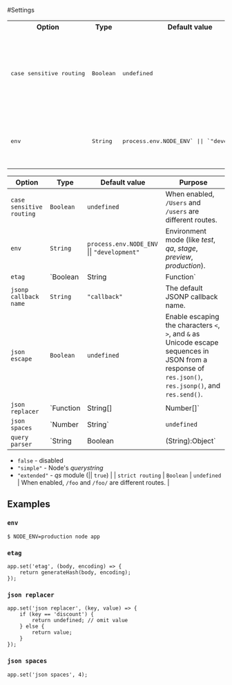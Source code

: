 #Settings

<table>
	<tr>
		<th>Option</th>
		<th>Type</th>
		<th>Default value</th>
		<th>Purpose</th>
	</tr>
	<tr>
		<td><pre>case sensitive routing</pre></td>
		<td><pre>Boolean</pre></td>
		<td><pre>undefined</pre></td>
		<td>When enabled, <pre>/Users</pre> and <pre>/users</pre> are different routes.</td>
	</tr>
	<tr>
		<td><pre>env</pre></td>
		<td><pre>String</pre></td>
		<td><pre>process.env.NODE_ENV` || `"development"`</pre></td>
		<td>Environment mode (like _test_, _qa_, _stage_, _preview_, _production_).</td>
	</tr>
</table>

| Option | Type | Default value | Purpose |
|--------|------|---------------|---------|
| `case sensitive routing` | `Boolean` | `undefined` | When enabled, `/Users` and `/users` are different routes. |
| `env` | `String` | `process.env.NODE_ENV` \|\| `"development"` | Environment mode (like _test_, _qa_, _stage_, _preview_, _production_). |
| `etag` | `Boolean|String|Function` | `"weak"` | The _ETag_ response header. |
| `jsonp callback name` | `String` | `"callback"` | The default JSONP callback name. |
| `json escape` | `Boolean` | `undefined` | Enable escaping the characters `<`, `>`, and `&` as Unicode escape sequences in JSON from a response of `res.json()`, `res.jsonp()`, and `res.send()`. |
| `json replacer` | `Function|String[]|Number[]` | `undefined` | The `replacer` argument used by `JSON.stringify()`. |
| `json spaces` | `Number|String` | `undefined` | The `space` argument used by `JSON.stringify()`. |
| `query parser` | `String|Boolean|(String):Object` | `"extended"` | Query parsing (_?name=value&name2=value2_):  
* `false` - disabled
* `"simple"` - Node's _querystring_
* `"extended"` - _qs_ module (\|\| `true`) |
| `strict routing` | `Boolean` | `undefined` | When enabled, `/foo` and `/foo/` are different routes. |

## Examples

### `env`

```
$ NODE_ENV=production node app
```

### `etag`

```
app.set('etag', (body, encoding) => {
	return generateHash(body, encoding);
});
```

### `json replacer`

```
app.set('json replacer', (key, value) => {
	if (key == 'discount') {
		return undefined; // omit value
	} else {
		return value;
	}
});
```

### `json spaces`

```
app.set('json spaces', 4);
```